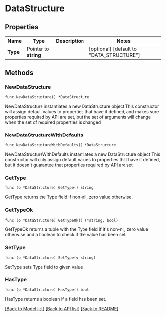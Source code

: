 # DataStructure

## Properties

Name | Type | Description | Notes
------------ | ------------- | ------------- | -------------
**Type** | Pointer to **string** |  | [optional] [default to "DATA_STRUCTURE"]

## Methods

### NewDataStructure

`func NewDataStructure() *DataStructure`

NewDataStructure instantiates a new DataStructure object
This constructor will assign default values to properties that have it defined,
and makes sure properties required by API are set, but the set of arguments
will change when the set of required properties is changed

### NewDataStructureWithDefaults

`func NewDataStructureWithDefaults() *DataStructure`

NewDataStructureWithDefaults instantiates a new DataStructure object
This constructor will only assign default values to properties that have it defined,
but it doesn't guarantee that properties required by API are set

### GetType

`func (o *DataStructure) GetType() string`

GetType returns the Type field if non-nil, zero value otherwise.

### GetTypeOk

`func (o *DataStructure) GetTypeOk() (*string, bool)`

GetTypeOk returns a tuple with the Type field if it's non-nil, zero value otherwise
and a boolean to check if the value has been set.

### SetType

`func (o *DataStructure) SetType(v string)`

SetType sets Type field to given value.

### HasType

`func (o *DataStructure) HasType() bool`

HasType returns a boolean if a field has been set.


[[Back to Model list]](../README.md#documentation-for-models) [[Back to API list]](../README.md#documentation-for-api-endpoints) [[Back to README]](../README.md)


